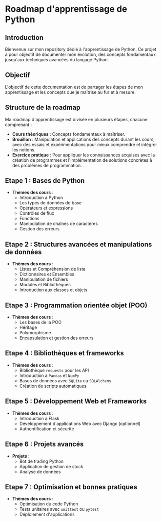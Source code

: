 # Roadmap d'apprentissage de Python

## Introduction
Bienvenue sur mon repository dédié à l'apprentissage de Python. Ce projet a pour objectif de documenter mon évolution, des concepts fondamentaux jusqu'aux techniques avancées du langage Python.

## Objectif
L'objectif de cette documentation est de partager les étapes de mon apprentissage et les concepts que je maîtrise au fur et à mesure.

## Structure de la roadmap
Ma roadmap d'apprentissage est divisée en plusieurs étapes, chacune comprenant :

- **Cours théoriques** : Concepts fondamentaux à maîtriser.
- **Brouillon** :  Manipulation et applications des concepts durant les cours, avec des essais et expérimentations pour mieux comprendre et intégrer les notions.
- **Exercice pratique** : Pour appliquer les connaissances acquises avec la création de programmes et l'implémentation de solutions concrètes à des problèmes de programmation.

## Etape 1 : Bases de Python
- **Thèmes des cours** :
    - Introduction à Python
    - Les types de données de base
    - Opérateurs et expressions
    - Contrôles de flux
    - Fonctions
    - Manipulation de chaînes de caractères
    - Gestion des erreurs

## Etape 2 : Structures avancées et manipulations de données

- **Thèmes des cours** :
    - Listes et Compréhension de liste
    - Dictionnaires et Ensembles
    - Manipulation de fichiers
    - Modules et Bibliothèques
    - Introduction aux classes et objets

## Etape 3 : Programmation orientée objet (POO)

- **Thèmes des cours** :
    - Les bases de la POO
    - Héritage
    - Polymorphisme
    - Encapsulation et gestion des erreurs

## Etape 4 : Bibliothèques et frameworks

- **Thèmes des cours** :
    - Bibliothèque `requests` pour les API
    - Introduction à `Pandas` et `NumPy`
    - Bases de données avec `SQLite` ou `SQLAlchemy`
    - Création de scripts automatiques

## Etape 5 : Développement Web et Frameworks

- **Thèmes des cours** :
    - Introduction à Flask
    - Développement d'applications Web avec Django (optionnel)
    - Authentification et sécurité

## Etape 6 : Projets avancés

- **Projets** :
    - Bot de trading Python
    - Application de gestion de stock
    - Analyse de données

## Etape 7 : Optimisation et bonnes pratiques

- **Thèmes des cours** :
    - Optimisation du code Python
    - Tests unitaires avec `unittest` ou `pytest`
    - Déploiement d'applications


